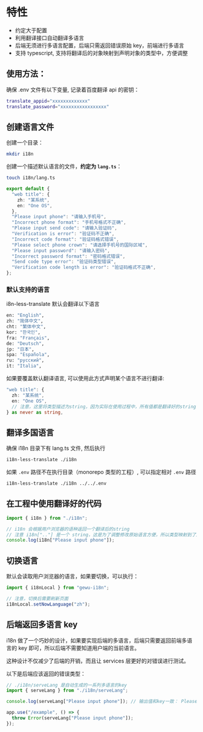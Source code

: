 # 特性

- 约定大于配置
- 利用翻译接口自动翻译多语言
- 后端无须进行多语言配置，后端只需返回错误原始 key，前端进行多语言
- 支持 typescript, 支持将翻译后的对象映射到声明对象的类型中，方便调整

## 使用方法：

确保 .env 文件有以下变量, 记录着百度翻译 api 的密钥：

```sh
translate_appid="xxxxxxxxxxxxx"
translate_password="xxxxxxxxxxxxxxxxx"
```

## 创建语言文件

创建一个目录：

```sh
mkdir i18n
```

创建一个描述默认语言的文件，**约定为 `lang.ts`**：

```sh
touch i18n/lang.ts
```

```typescript
export default {
  "web title": {
    zh: "某系统",
    en: "One OS",
  },
  "Please input phone": "请输入手机号",
  "Incorrect phone format": "手机号格式不正确",
  "Please input send code": "请输入验证码",
  "Verification is error": "验证码不正确",
  "Incorrect code format": "验证码格式错误",
  "Please select phone crown": "请选择手机号的国际区域",
  "Please input password": "请输入密码",
  "Incorrect password format": "密码格式错误",
  "Send code type error": "验证码类型错误",
  "Verification code length is error": "验证码格式不正确",
};
```

### 默认支持的语言

i8n-less-translate 默认会翻译以下语言

```sh
en: "English",
zh: "简体中文",
cht: "繁体中文",
kor: "한국인",
fra: "Français",
de: "Deutsch",
jp: "日本",
spa: "Española",
ru: "русский",
it: "Italia",
```

如果要覆盖默认翻译语言, 可以使用此方式声明某个语言不进行翻译:

```typescript
"web title": {
  zh: "某系统",
  en: "One OS",
  // 注意，这里将类型描述为string，因为实际在使用过程中，所有值都是翻译好的string，而不是对象
} as never as string,
```

## 翻译多国语言

确保 i18n 目录下有 lang.ts 文件, 然后执行

```sh
i18n-less-translate ./i18n
```

如果 `.env` 路径不在执行目录（monorepo 类型的工程）, 可以指定相对 `.env` 路径

```sh
i18n-less-translate ./i18n ../../.env
```

## 在工程中使用翻译好的代码

```typescript
import { i18n } from "./i18n";

// i18n 会根据用户浏览器的语种返回一个翻译后的string
// 注意 i18n[".."] 是一个 string，这是为了调整修改原始语言方便，所以类型映射到了原始文件中
console.log(i18n["Please input phone"]);
```

## 切换语言

默认会读取用户浏览器的语言，如果要切换，可以执行：

```typescript
import { i18nLocal } from "gewu-i18n";

// 注意，切换后需要刷新页面
i18nLocal.setNowLanguage("zh");
```

## 后端返回多语言 key

i18n 做了一个巧妙的设计，如果要实现后端的多语言，后端只需要返回前端多语言的 key 即可，所以后端不需要知道用户端的当前语言。

这种设计不仅减少了后端的开销，而且让 services 层更好的对错误进行测试。

以下是后端应该返回的错误类型：

```typescript
// ./i18n/serveLang 是自动生成的一系列多语言的key
import { serveLang } from "./i18n/serveLang";

console.log(serveLang["Please input phone"]); // 输出值和key一致： Please input phone

app.use("/example", () => {
  throw Error(serveLang["Please input phone"]);
});
```
